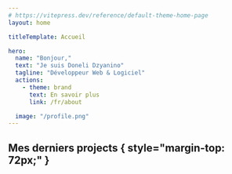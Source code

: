```yaml
---
# https://vitepress.dev/reference/default-theme-home-page
layout: home

titleTemplate: Accueil

hero:
  name: "Bonjour,"
  text: "Je suis Doneli Dzyanino"
  tagline: "Développeur Web & Logiciel"
  actions:
    - theme: brand
      text: En savoir plus
      link: /fr/about

  image: "/profile.png"
---
```


## Mes derniers projects { style="margin-top: 72px;" }

<ProjectsFr />

<script setup>
  import ProjectsFr from "../layouts/ProjectsFr.vue";
</script>
